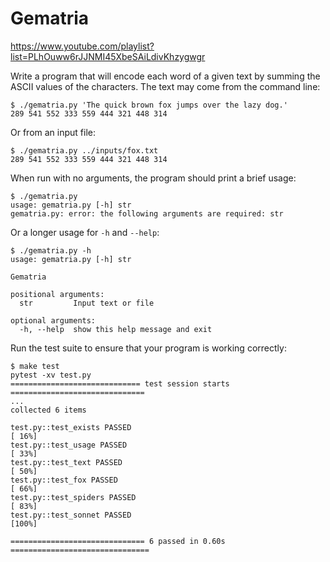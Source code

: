 # Gematria

https://www.youtube.com/playlist?list=PLhOuww6rJJNMI45XbeSAiLdivKhzygwgr

Write a program that will encode each word of a given text by summing the ASCII values of the characters.
The text may come from the command line:

```
$ ./gematria.py 'The quick brown fox jumps over the lazy dog.'
289 541 552 333 559 444 321 448 314
```

Or from an input file:

```
$ ./gematria.py ../inputs/fox.txt
289 541 552 333 559 444 321 448 314
```

When run with no arguments, the program should print a brief usage:

```
$ ./gematria.py
usage: gematria.py [-h] str
gematria.py: error: the following arguments are required: str
```

Or a longer usage for `-h` and `--help`:

```
$ ./gematria.py -h
usage: gematria.py [-h] str

Gematria

positional arguments:
  str         Input text or file

optional arguments:
  -h, --help  show this help message and exit
```

Run the test suite to ensure that your program is working correctly:

```
$ make test
pytest -xv test.py
============================= test session starts ==============================
...
collected 6 items

test.py::test_exists PASSED                                              [ 16%]
test.py::test_usage PASSED                                               [ 33%]
test.py::test_text PASSED                                                [ 50%]
test.py::test_fox PASSED                                                 [ 66%]
test.py::test_spiders PASSED                                             [ 83%]
test.py::test_sonnet PASSED                                              [100%]

============================== 6 passed in 0.60s ===============================
```
